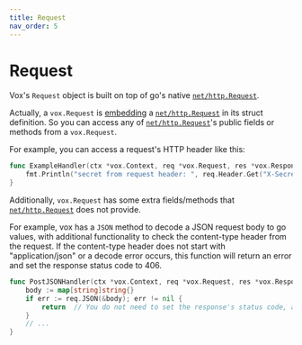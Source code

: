 ```yaml
---
title: Request
nav_order: 5
---
```


# Request

Vox's `Request` object is built on top of go's native [`net/http.Request`](https://golang.org/pkg/net/http/#Request).

Actually, a `vox.Request` is [embedding](https://golang.org/doc/effective_go.html#embedding) a [`net/http.Request`](https://golang.org/pkg/net/http/#Request) in its struct definition. So you can access any of [`net/http.Request`](https://golang.org/pkg/net/http/#Request)'s public fields or methods from a `vox.Request`.

For example, you can access a request's HTTP header like this:

```go
func ExampleHandler(ctx *vox.Context, req *vox.Request, res *vox.Response) {
    fmt.Println("secret from request header: ", req.Header.Get("X-Secret"))
}
```

Additionally, `vox.Request` has some extra fields/methods that [`net/http.Request`](https://golang.org/pkg/net/http/#Request) does not provide.

For example, vox has a `JSON` method to decode a JSON request body to go values, with additional functionality to check the content-type header from the request. If the content-type header does not start with "application/json" or a decode error occurs, this function will return an error and set the response status code to 406.

```go
func PostJSONHandler(ctx *vox.Context, req *vox.Request, res *vox.Response) {
    body := map[string]string{}
    if err := req.JSON(&body); err != nil {
        return  // You do not need to set the response's status code, as vox has already set it.
    }
    // ...
}
```